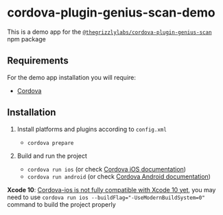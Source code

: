 
# cordova-plugin-genius-scan-demo

This is a demo app for the [`@thegrizzlylabs/cordova-plugin-genius-scan`](https://www.npmjs.com/package/@thegrizzlylabs/cordova-plugin-genius-scan) npm package

## Requirements

For the demo app installation you will require:
* [Cordova](https://cordova.apache.org/#getstarted)

## Installation

1. Install platforms and plugins according to `config.xml`
    * `cordova prepare`

2. Build and run the project
    * `cordova run ios` (or check [Cordova iOS documentation](https://cordova.apache.org/docs/en/latest/guide/platforms/ios/index.html))
    * `cordova run android` (or check [Cordova Android documentation](https://cordova.apache.org/docs/en/latest/guide/platforms/android/index.html))

**Xcode 10**: [Cordova-ios is not fully compatible with Xcode 10 yet](https://github.com/apache/cordova-ios/issues/407), you may need to use `cordova run ios --buildFlag="-UseModernBuildSystem=0"` command to build the project properly